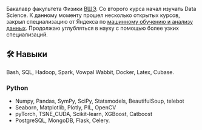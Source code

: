 Бакалавр факультета Физики <a href="https://www.hse.ru" >ВШЭ</a>. Со второго курса начал изучать Data Science. К данному моменту прошел несколько открытых курсов, закрыл специализацию от Яндекса по <a href="https://github.com/Kirill-Shokhin/Coursera-Machine-Learning-and-Data-Analysis" >машинному обучению и анализу данных</a>. Продолжаю углубляться в науку с помощью более узких специализаций. 

## 🛠 Навыки
Bash, SQL, Hadoop, Spark, Vowpal Wabbit, Docker, Latex, Cubase. 

### Python
*   Numpy, Pandas, SymPy, SciPy, Statsmodels, BeautifulSoup, telebot
*   Seaborn, Matplotlib, Plotly, PIL, OpenCV
*   pyTorch, TSNE_CUDA, Scikit-learn, XGBoost, Catboost
*   PostgreSQL, MongoDB, Flask, Celery.


<!---
Kirill-Shokhin/Kirill-Shokhin is a ✨ special ✨ repository because its `README.md` (this file) appears on your GitHub profile.
You can click the Preview link to take a look at your changes.
--->
